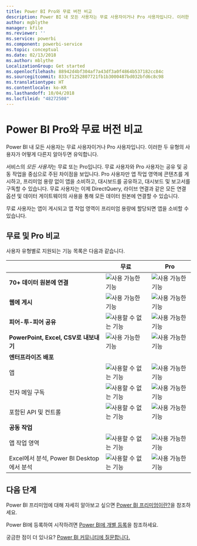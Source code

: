 ```yaml
---
title: Power BI Pro와 무료 버전 비교
description: Power BI 내 모든 사용자는 무료 사용자이거나 Pro 사용자입니다. 이러한 두 유형의 사용자가 어떻게 다른지 알아두면 유익합니다.
author: mgblythe
manager: kfile
ms.reviewer: ''
ms.service: powerbi
ms.component: powerbi-service
ms.topic: conceptual
ms.date: 02/13/2018
ms.author: mblythe
LocalizationGroup: Get started
ms.openlocfilehash: 88942d4bf304af7a43df3a0f4864b537182cc84c
ms.sourcegitcommit: 833cf1252807721fb1b3000487bd032bfd6c8c98
ms.translationtype: HT
ms.contentlocale: ko-KR
ms.lasthandoff: 10/04/2018
ms.locfileid: "48272508"
---
```

# <a name="power-bi-free-vs-pro"></a>Power BI Pro와 무료 버전 비교

Power BI 내 모든 사용자는 무료 사용자이거나 Pro 사용자입니다. 이러한 두 유형의 사용자가 어떻게 다른지 알아두면 유익합니다.

서비스의 *모든 사용자*는 무료 또는 Pro입니다. 무료 사용자와 Pro 사용자는 공유 및 공동 작업을 중심으로 주된 차이점을 보입니다. Pro 사용자만 앱 작업 영역에 콘텐츠를 게시하고, 프리미엄 용량 없이 앱을 소비하고, 대시보드를 공유하고, 대시보드 및 보고서를 구독할 수 있습니다. 무료 사용자는 이제 DirectQuery, 라이브 연결과 같은 모든 연결 옵션 및 데이터 게이트웨이의 사용을 통해 모든 데이터 원본에 연결할 수 있습니다.

무료 사용자는 앱이 게시되고 앱 작업 영역이 프리미엄 용량에 할당되면 앱을 소비할 수 있습니다.

## <a name="free-vs-pro-comparison"></a>무료 및 Pro 비교
사용자 유형별로 지원되는 기능 목록은 다음과 같습니다.

|  | 무료 | Pro |
| --- | --- | --- |
| **70+ 데이터 원본에 연결** |![사용 가능한 기능](media/features-license-type/available.png) |![사용 가능한 기능](media/features-license-type/available.png) |
| **웹에 게시** |![사용 가능한 기능](media/features-license-type/available.png) |![사용 가능한 기능](media/features-license-type/available.png) |
| **피어-투-피어 공유** |![사용할 수 없는 기능](media/features-license-type/not-available.png) |![사용 가능한 기능](media/features-license-type/available.png) |
| **PowerPoint, Excel, CSV로 내보내기** |![사용 가능한 기능](media/features-license-type/available.png) |![사용 가능한 기능](media/features-license-type/available.png) |
| **엔터프라이즈 배포** | | |
| 앱 |![사용할 수 없는 기능](media/features-license-type/not-available.png) |![사용 가능한 기능](media/features-license-type/available.png) |
| 전자 메일 구독 |![사용할 수 없는 기능](media/features-license-type/not-available.png) |![사용 가능한 기능](media/features-license-type/available.png) |
| 포함된 API 및 컨트롤 |![사용할 수 없는 기능](media/features-license-type/not-available.png) |![사용 가능한 기능](media/features-license-type/available.png) |
| **공동 작업** | | |
| 앱 작업 영역 |![사용할 수 없는 기능](media/features-license-type/not-available.png) |![사용 가능한 기능](media/features-license-type/available.png) |
| Excel에서 분석, Power BI Desktop에서 분석 |![사용할 수 없는 기능](media/features-license-type/not-available.png) |![사용 가능한 기능](media/features-license-type/available.png) |

## <a name="next-steps"></a>다음 단계

Power BI 프리미엄에 대해 자세히 알아보고 싶으면 [Power BI 프리미엄이란?](service-premium.md)을 참조하세요.

Power BI에 등록하여 시작하려면 [Power BI에 개별 등록](service-self-service-signup-for-power-bi.md)을 참조하세요.

궁금한 점이 더 있나요? [Power BI 커뮤니티에 질문합니다.](https://community.powerbi.com/)